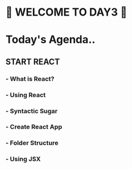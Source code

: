 # :star2: WELCOME TO DAY3 :star2:

# Today's Agenda..
## START REACT
### - What is React?
### - Using React
### - Syntactic Sugar
### - Create React App
### - Folder Structure
### - Using JSX

